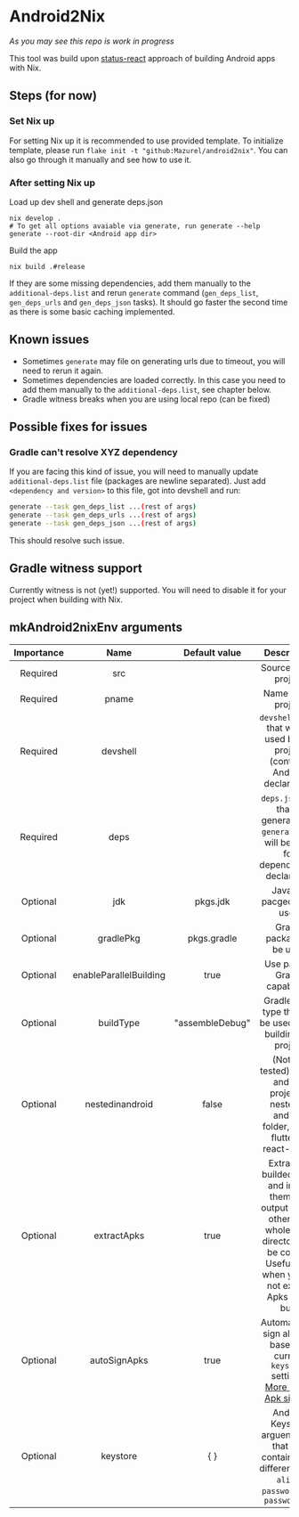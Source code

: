 # Android2Nix

*As you may see this repo is work in progress*

This tool was build upon [status-react](https://github.com/status-im/status-react/tree/develop/nix) approach of building Android apps with Nix.

## Steps (for now)

### Set Nix up 

For setting Nix up it is recommended to use provided template. To initialize template, please run `flake init -t "github:Mazurel/android2nix"`. You can also go through it manually and see how to use it.

### After setting Nix up

Load up dev shell and generate deps.json

```
nix develop .
# To get all options avaiable via generate, run generate --help
generate --root-dir <Android app dir>
```

Build the app
```
nix build .#release
```

If they are some missing dependencies, add them manually to the `additional-deps.list` and rerun `generate` command (`gen_deps_list`, `gen_deps_urls` and `gen_deps_json` tasks).
It should go faster the second time as there is some basic caching implemented.

## Known issues

- Sometimes `generate` may file on generating urls due to timeout, you will need to rerun it again.
- Sometimes dependencies are loaded correctly. In this case you need to add them manually to the `additional-deps.list`, see chapter below.
- Gradle witness breaks when you are using local repo (can be fixed)

## Possible fixes for issues

### Gradle can't resolve XYZ dependency

If you are facing this kind of issue, you will need to manually update `additional-deps.list` file (packages are newline separated).
Just add `<dependency and version>` to this file, got into devshell and run:

```bash
generate --task gen_deps_list ...(rest of args)
generate --task gen_deps_urls ...(rest of args)
generate --task gen_deps_json ...(rest of args)
```

This should resolve such issue.

## Gradle witness support

Currently witness is not (yet!) supported. You will need to disable it for your project when building with Nix.

## mkAndroid2nixEnv arguments

| Importance | Name                   | Default value   | Description                                                                                                                                                       |
|:----------:|:----------------------:|:---------------:|:-----------------------------------------------------------------------------------------------------------------------------------------------------------------:|
| Required   | src                    |                 | Source of the project                                                                                                                                             |
| Required   | pname                  |                 | Name of the project                                                                                                                                               |
| Required   | devshell               |                 | `devshell.toml` that will be used by the project (contains Android declaration)                                                                                   |
| Required   | deps                   |                 | `deps.json` file that is generated by `generate` that will be used for dependencies declaration                                                                   |
| Optional   | jdk                    | pkgs.jdk        | Java jdk pacged to be used                                                                                                                                        |
| Optional   | gradlePkg              | pkgs.gradle     | Gradle package to be used                                                                                                                                         |
| Optional   | enableParallelBuilding | true            | Use parallel Gradle capabilites                                                                                                                                   |
| Optional   | buildType              | "assembleDebug" | Gradle build type that will be used when building the project                                                                                                     |
| Optional   | nestedinandroid        | false           | (Not yet tested) Sets if android project is nested in android folder, like in flutter or react-native                                                             |
| Optional   | extractApks            | true            | Extract all builded Apks and install them into output folder, otherwise whole build directory will be copied. Useful only when you do not expect Apks to be built |
| Optional   | autoSignApks           | true            | Automatically sign all Apks based on current `keystore` settings. [More about Apk signing](https://developer.android.com/studio/publish/app-signing)              |
| Optional   | keystore               | { }             | Android Keystore arguents. Set that can contain three different keys: `alias`, `password` and `passwordKey`                                                       |

